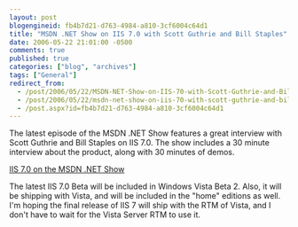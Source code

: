 ```yaml
---
layout: post
blogengineid: fb4b7d21-d763-4984-a810-3cf6004c64d1
title: "MSDN .NET Show on IIS 7.0 with Scott Guthrie and Bill Staples"
date: 2006-05-22 21:01:00 -0500
comments: true
published: true
categories: ["blog", "archives"]
tags: ["General"]
redirect_from: 
  - /post/2006/05/22/MSDN-NET-Show-on-IIS-70-with-Scott-Guthrie-and-Bill-Staples
  - /post/2006/05/22/msdn-net-show-on-iis-70-with-scott-guthrie-and-bill-staples
  - /post.aspx?id=fb4b7d21-d763-4984-a810-3cf6004c64d1
---
```

<!-- more -->

The latest episode of the MSDN .NET Show features a great interview with Scott Guthrie and Bill Staples on IIS 7.0. The show includes a 30 minute interview about the product, along with 30 minutes of demos.

<A href="http://weblogs.asp.net/scottgu/archive/2006/05/20/IIS-7.0-on-the-MSDN-.NET-Show.aspx">IIS 7.0 on the MSDN .NET Show</A>

The latest IIS 7.0 Beta will be included in Windows Vista Beta 2. Also, it will be shipping with Vista, and will be included in the "home" editions as well. I'm hoping the final release of IIS 7 will ship with the RTM of Vista, and I don't have to wait for the Vista Server RTM to use it.
